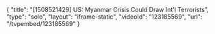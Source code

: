 {
    "title": "[1508521429] US: Myanmar Crisis Could Draw Int'l Terrorists",
    "type": "solo",
    "layout": "iframe-static",
    "videoId": "123185569",
    "url": "\/tvpembed\/123185569"
}